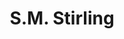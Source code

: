 ---
layout: author_page
title: S.M. Stirling
description: >
    Alex Gude's reviews of books written by S.M. Stirling.
same_as_urls:
---